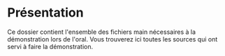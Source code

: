 # Présentation

Ce dossier contient l'ensemble des fichiers main nécessaires
à la démonstration lors de l'oral. Vous trouverez ici toutes
les sources qui ont servi à faire la démonstration.



